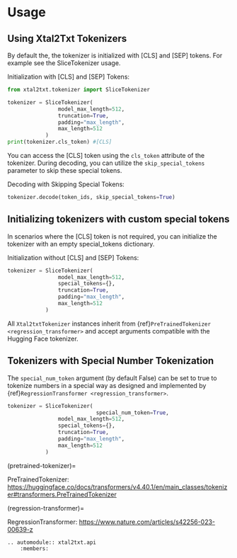 # Usage

## Using Xtal2Txt Tokenizers

By default the, the tokenizer is initialized with \[CLS\] and \[SEP\] tokens.
For example see the SliceTokenizer usage.

Initialization with \[CLS\] and \[SEP\] Tokens:

```python
from xtal2txt.tokenizer import SliceTokenizer

tokenizer = SliceTokenizer(
                model_max_length=512,
                truncation=True,
                padding="max_length",
                max_length=512
            )
print(tokenizer.cls_token) #[CLS]
```

You can access the \[CLS\] token using the `cls_token` attribute of the tokenizer. During decoding, you can utilize the `skip_special_tokens` parameter to skip these special tokens.

Decoding with Skipping Special Tokens:

```python
tokenizer.decode(token_ids, skip_special_tokens=True)
```

## Initializing tokenizers with custom special tokens

In scenarios where the \[CLS\] token is not required, you can initialize the tokenizer with an empty special_tokens dictionary.

Initialization without \[CLS\] and \[SEP\] Tokens:

```python
tokenizer = SliceTokenizer(
                model_max_length=512,
                special_tokens={},
                truncation=True,
                padding="max_length",
                max_length=512
            )
```

All `Xtal2txtTokenizer` instances inherit from {ref}`PreTrainedTokenizer <regression_transformer>` and accept arguments compatible with the Hugging Face tokenizer.

## Tokenizers with Special Number Tokenization

The `special_num_token` argument (by default False) can be set to true to tokenize numbers in a special way as designed and implemented by {ref}`RegressionTransformer <regression_transformer>`.

```python
tokenizer = SliceTokenizer(
                            special_num_token=True,
                model_max_length=512,
                special_tokens={},
                truncation=True,
                padding="max_length",
                max_length=512
            )
```

(pretrained-tokenizer)=

PreTrainedTokenizer: <https://huggingface.co/docs/transformers/v4.40.1/en/main_classes/tokenizer#transformers.PreTrainedTokenizer>

(regression-transformer)=

RegressionTransformer: <https://www.nature.com/articles/s42256-023-00639-z>

```{eval-rst}
.. automodule:: xtal2txt.api
    :members:
```
